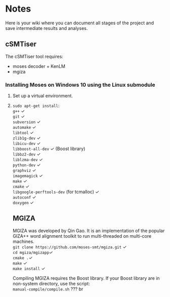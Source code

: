 # Notes
Here is your wiki where you can document all stages of the project and save intermediate results and analyses.

## cSMTiser
The cSMTiser tool requires:<br>
* moses decoder + KenLM
* mgiza

### Installing Moses on Windows 10 using the Linux submodule
1. Set up a virtual environment.<br>
2. `sudo apt-get install`:<br>
   `g++` ✓  <br>
   `git` ✓ <br>
   `subversion` ✓ <br>
   `automake` ✓ <br>
   `libtool` ✓ <br>
   `zlib1g-dev` ✓ <br>
   `libicu-dev` ✓ <br>
   `libboost-all-dev` ✓ (Boost library)<br>
   `libbz2-dev` ✓ <br>
   `liblzma-dev` ✓ <br>
   `python-dev` ✓ <br>
   `graphviz` ✓     <br>
   `imagemagick` ✓ <br>
   `make` ✓ <br>
   `cmake` ✓ <br>
   `libgoogle-perftools-dev` (for tcmalloc) ✓  <br>
   `autoconf` ✓ <br>
   `doxygen` ✓ <br>
   
   ## MGIZA
   MGIZA was developed by Qin Gao. It is an implementation of the popular GIZA++ word alignment toolkit to run multi-threaded on multi-core machines.<br>
   `git clone https://github.com/moses-smt/mgiza.git` ✓ <br>
   `cd mgiza/mgizapp`✓ <br>
   `cmake .`✓ <br>
   `make` ✓ <br>
   `make install` ✓ <br>
   
   Compiling MGIZA requires the Boost library. If your Boost library are in non-system directory, use the script:<br>
   `manual-compile/compile.sh` ???
br
   
   
